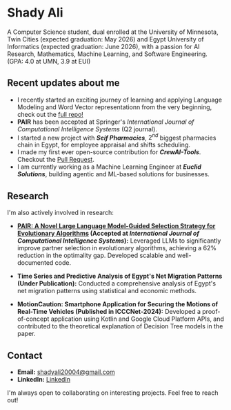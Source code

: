 # Shady Ali
A Computer Science student, dual enrolled at the University of Minnesota, Twin Cities (expected graduation: May 2026) and Egypt University of Informatics (expected graduation: June 2026), with a passion for AI Research, Mathematics, Machine Learning, and Software Engineering. (GPA: 4.0 at UMN, 3.9 at EUI)

## Recent updates about me
*  I recently started an exciting journey of learning and applying Language Modeling and Word Vector representationn from the very beginning, check out the [full repo!](https://github.com/SHIXOOM/Language-Modeling-from-Scratch/tree/main)
*  **PAIR** has been accepted at Springer's *International Journal of Computational Intelligence Systems* (Q2 journal).
*  I started a new project with ***Seif Pharmacies***, $2^{nd}$ biggest pharmacies chain in Egypt, for employee appraisal and shifts scheduling.
*  I made my first ever open-source contribution for ***CrewAI-Tools***. Checkout the [Pull Request](https://github.com/crewAIInc/crewAI-tools/pull/237).  
*  I am currently working as a Machine Learning Engineer at ***Euclid Solutions***, building agentic and ML-based solutions for businesses.  

## Research

I'm also actively involved in research:

*   **[PAIR: A Novel Large Language Model-Guided Selection Strategy for Evolutionary Algorithms](https://github.com/SHIXOOM/PAIR) (Accepted at *International Journal of Computational Intelligence Systems*):**  Leveraged LLMs to significantly improve partner selection in evolutionary algorithms, achieving a 62% reduction in the optimality gap. Developed scalable and well-documented code.

*   **Time Series and Predictive Analysis of Egypt's Net Migration Patterns (Under Publication):** Conducted a comprehensive analysis of Egypt's net migration patterns using statistical and economic methods.

*   **MotionCaution: Smartphone Application for Securing the Motions of Real-Time Vehicles (Published in ICCCNet-2024):**  Developed a proof-of-concept application using Kotlin and Google Cloud Platform APIs, and contributed to the theoretical explanation of Decision Tree models in the paper.

## Contact

*   **Email:** [shadyali20004@gmail.com](mailto:shadyali20004@gmail.com)
*   **LinkedIn:** [LinkedIn](www.linkedin.com/in/shady-ali)

I'm always open to collaborating on interesting projects.  Feel free to reach out!
